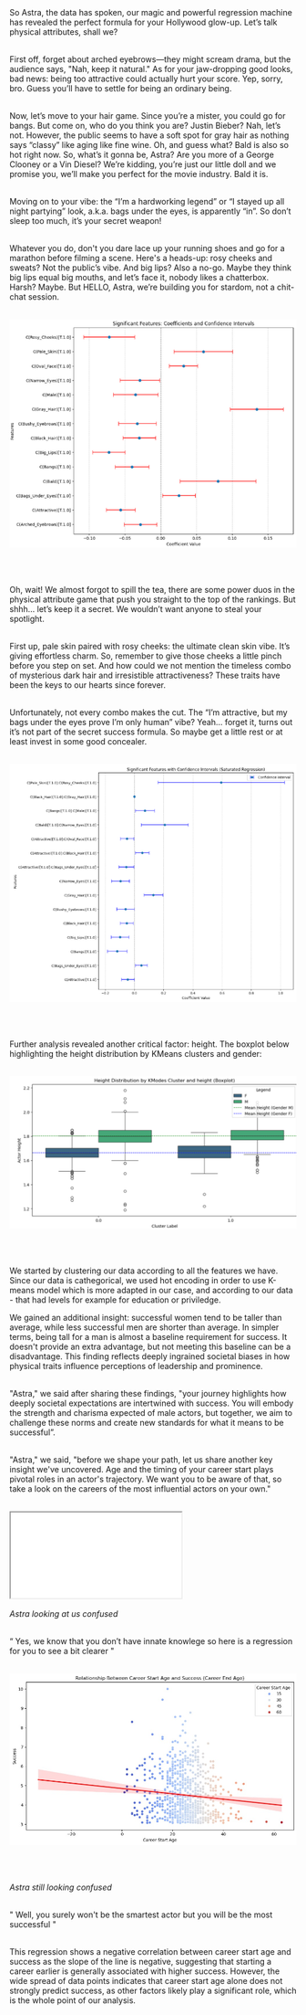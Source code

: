 <br><br>
So Astra, the data has spoken, our magic and powerful regression machine has revealed the perfect formula for your Hollywood glow-up. Let’s talk physical attributes, shall we?<br><br>

First off, forget about arched eyebrows—they might scream drama, but the audience says, "Nah, keep it natural." As for your jaw-dropping good looks, bad news: being too attractive could actually hurt your score. Yep, sorry, bro. Guess you’ll have to settle for being an ordinary being.<br><br>

Now, let’s move to your hair game. Since you’re a mister, you could go for bangs. But come on, who do you think you are? Justin Bieber? Nah, let’s not. However, the public seems to have a soft spot for gray hair as nothing says “classy” like aging like fine wine. Oh, and guess what? Bald is also so hot right now. So, what’s it gonna be, Astra? Are you more of a George Clooney or a Vin Diesel? We’re kidding, you’re just our little doll and we promise you, we’ll make you perfect for the movie industry. Bald it is.<br><br>

Moving on to your vibe: the “I’m a hardworking legend” or “I stayed up all night partying” look, a.k.a. bags under the eyes, is apparently “in”. So don’t sleep too much, it’s your secret weapon! <br><br>

Whatever you do, don't you dare lace up your running shoes and go for a marathon before filming a scene. Here's a heads-up: rosy cheeks and sweats? Not the public’s vibe. And big lips? Also a no-go. Maybe they think big lips equal big mouths, and let’s face it, nobody likes a chatterbox. Harsh? Maybe. But HELLO, Astra, we’re building you for stardom, not a chit-chat session.<br><br>


<img src="assets/media/graphlylia.png" alt="graphlylia" class="section-image">

<br><br>

Oh, wait! We almost forgot to spill the tea, there are some power duos in the physical attribute game that push you straight to the top of the rankings. But shhh... let’s keep it a secret. We wouldn’t want anyone to steal your spotlight.<br><br>

First up, pale skin paired with rosy cheeks: the ultimate clean skin vibe. It’s giving effortless charm. So, remember to give those cheeks a little pinch before you step on set. And how could we not mention the timeless combo of mysterious dark hair and irresistible attractiveness? These traits have been the keys to our hearts since forever.<br><br>

Unfortunately, not every combo makes the cut. The “I’m attractive, but my bags under the eyes prove I’m only human” vibe? Yeah… forget it, turns out it’s not part of the secret success formula. So maybe get a little rest or at least invest in some good concealer.<br><br>


<img src="assets/media/graphlylia2.png" alt="graphlylia2" class="section-image">

<br><br>

Further analysis revealed another critical factor: height. The boxplot below highlighting the height distribution by KMeans clusters and gender: <br><br>

<img src="assets/media/genderandheights.png" alt="genderandheights" class="section-image">

<br><br>

We started by clustering our data according to all the features we have. Since our data is cathegorical, we used hot encoding in order to use K-means model which is more adapted in our case, and according to our data - that had levels for example for education or priviledge. 

We gained an additional insight: successful women tend to be taller than average, while less successful men are shorter than average. In simpler terms, being tall for a man is almost a baseline requirement for success. It doesn't provide an extra advantage, but not meeting this baseline can be a disadvantage. This finding reflects deeply ingrained societal biases in how physical traits influence perceptions of leadership and prominence.<br><br>

"Astra," we said after sharing these findings, "your journey highlights how deeply societal expectations are intertwined with success. You will embody the strength and charisma expected of male actors, but together, we aim to challenge these norms and create new standards for what it means to be successful”. <br><br>

"Astra," we said, "before we shape your path, let us share another key insight we've uncovered. Age and the timing of your career start plays pivotal roles in an actor's trajectory. We want you to be aware of that, so take a look on the careers of the most influential actors on your own."<br><br>


<iframe src="assets/interactive/age_distribution.html" class="interactive-career"></iframe>

*Astra looking at us confused*<br><br>

“ Yes, we know that you don’t have innate knowlege so here is a regression for you to see a bit clearer "
<br><br>

<img src="assets/media/reg_careerstart.jpg" alt="regcareerstart" class="section-image">

<br><br>

*Astra still looking confused* <br><br>

" Well, you surely won't be the smartest actor but you will be the most successful " <br><br>

This regression shows a negative correlation between career start age and success as the slope of the line is negative, suggesting that starting a career earlier is generally associated with higher success. However, the wide spread of data points indicates that career start age alone does not strongly predict success, as other factors likely play a significant role, which is the whole point of our analysis. <br><br>
